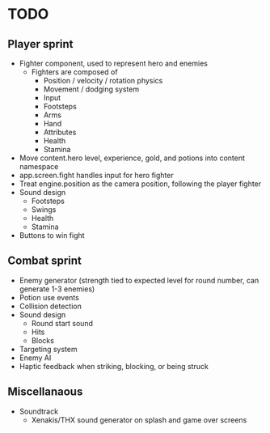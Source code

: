 # TODO
## Player sprint
- Fighter component, used to represent hero and enemies
  - Fighters are composed of
    - Position / velocity / rotation physics
    - Movement / dodging system
    - Input
    - Footsteps
    - Arms
    - Hand
    - Attributes
    - Health
    - Stamina
- Move content.hero level, experience, gold, and potions into content namespace
- app.screen.fight handles input for hero fighter
- Treat engine.position as the camera position, following the player fighter
- Sound design
  - Footsteps
  - Swings
  - Health
  - Stamina
- Buttons to win fight

## Combat sprint
- Enemy generator (strength tied to expected level for round number, can generate 1-3 enemies)
- Potion use events
- Collision detection
- Sound design
  - Round start sound
  - Hits
  - Blocks
- Targeting system
- Enemy AI
- Haptic feedback when striking, blocking, or being struck

## Miscellanaous
- Soundtrack
  - Xenakis/THX sound generator on splash and game over screens

